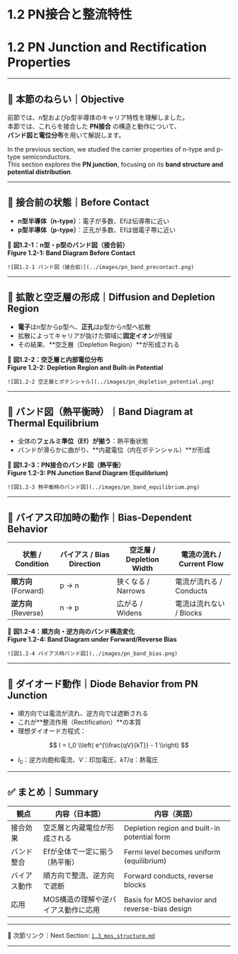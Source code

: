# 1.2 PN接合と整流特性  
# 1.2 PN Junction and Rectification Properties

---

## 🎯 本節のねらい｜Objective

前節では、n型およびp型半導体のキャリア特性を理解しました。  
本節では、これらを接合した **PN接合** の構造と動作について、  
**バンド図と電位分布**を用いて解説します。

In the previous section, we studied the carrier properties of n-type and p-type semiconductors.  
This section explores the **PN junction**, focusing on its **band structure and potential distribution**.

---

## 🔹 接合前の状態｜Before Contact

- **n型半導体（n-type）**：電子が多数、Efは伝導帯に近い  
- **p型半導体（p-type）**：正孔が多数、Efは価電子帯に近い

📘 **図1.2-1：n型・p型のバンド図（接合前）**  
**Figure 1.2-1: Band Diagram Before Contact**

`![図1.2-1 バンド図（接合前）](../images/pn_band_precontact.png)`

---

## 🔹 拡散と空乏層の形成｜Diffusion and Depletion Region

- **電子**はn型からp型へ、**正孔**はp型からn型へ拡散  
- 拡散によってキャリアが抜けた領域に**固定イオン**が残留  
- その結果、**空乏層（Depletion Region）**が形成される

📘 **図1.2-2：空乏層と内部電位分布**  
**Figure 1.2-2: Depletion Region and Built-in Potential**

`![図1.2-2 空乏層とポテンシャル](../images/pn_depletion_potential.png)`

---

## 🔹 バンド図（熱平衡時）｜Band Diagram at Thermal Equilibrium

- 全体の**フェルミ準位（Ef）が揃う**：熱平衡状態  
- バンドが滑らかに曲がり、**内蔵電位（内在ポテンシャル）**が形成

📘 **図1.2-3：PN接合のバンド図（熱平衡）**  
**Figure 1.2-3: PN Junction Band Diagram (Equilibrium)**

`![図1.2-3 熱平衡時のバンド図](../images/pn_band_equilibrium.png)`

---

## 🔹 バイアス印加時の動作｜Bias-Dependent Behavior

| 状態 / Condition | バイアス / Bias Direction | 空乏層 / Depletion Width | 電流の流れ / Current Flow |
|------------------|---------------------------|---------------------------|----------------------------|
| **順方向** (Forward) | p → n | 狭くなる / Narrows | 電流が流れる / Conducts |
| **逆方向** (Reverse) | n → p | 広がる / Widens | 電流は流れない / Blocks |

📘 **図1.2-4：順方向・逆方向のバンド構造変化**  
**Figure 1.2-4: Band Diagram under Forward/Reverse Bias**

`![図1.2-4 バイアス時バンド図](../images/pn_band_bias.png)`

---

## 🔹 ダイオード動作｜Diode Behavior from PN Junction

- 順方向では電流が流れ、逆方向では遮断される  
- これが**整流作用（Rectification）**の本質  
- 理想ダイオード方程式：

$$
I = I_0 \\left( e^{\\frac{qV}{kT}} - 1 \\right)
$$

- $I_0$：逆方向飽和電流、$V$：印加電圧、$kT/q$：熱電圧

---

## ✅ まとめ｜Summary

| 観点 | 内容（日本語） | 内容（英語） |
|------|----------------|---------------|
| 接合効果 | 空乏層と内蔵電位が形成される | Depletion region and built-in potential form |
| バンド整合 | Efが全体で一定に揃う（熱平衡） | Fermi level becomes uniform (equilibrium) |
| バイアス動作 | 順方向で整流、逆方向で遮断 | Forward conducts, reverse blocks |
| 応用 | MOS構造の理解や逆バイアス動作に応用 | Basis for MOS behavior and reverse-bias design |

---

📎 次節リンク｜Next Section: [`1.3_mos_structure.md`](./1.3_mos_structure.md)

---
